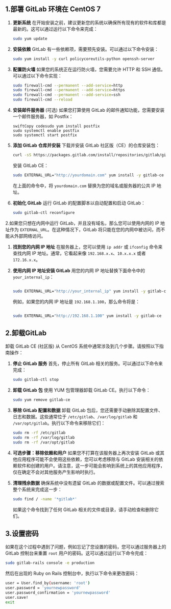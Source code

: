## 1.部署 GitLab 环境在 CentOS 7 

1. **更新系统**
   在开始安装之前，建议更新您的系统以确保所有现有的软件和库都是最新的。这可以通过运行以下命令来完成：

   ```bash
   sudo yum update
   ```

2. **安装依赖**
   GitLab 有一些依赖项，需要预先安装。可以通过以下命令安装：

   ```bash
   sudo yum install -y curl policycoreutils-python openssh-server
   ```

3. **配置防火墙**
   如果您的系统正在运行防火墙，您需要允许 HTTP 和 SSH 通信。可以通过以下命令实现：

   ```bash
   sudo firewall-cmd --permanent --add-service=http
   sudo firewall-cmd --permanent --add-service=https
   sudo firewall-cmd --permanent --add-service=ssh
   sudo firewall-cmd --reload
   ```

4. **安装邮件服务器** (可选)
   如果您打算使用 GitLab 的邮件通知功能，您需要安装一个邮件服务器，如 Postfix：

   ```
   swiftCopy codesudo yum install postfix
   sudo systemctl enable postfix
   sudo systemctl start postfix
   ```

5. **添加 GitLab 仓库并安装**
   下载并安装 GitLab 社区版（CE）的仓库安装包：

   ```bash
   curl -sS https://packages.gitlab.com/install/repositories/gitlab/gitlab-ce/script.rpm.sh | sudo bash
   ```

   安装 GitLab CE：

   ```bash
   sudo EXTERNAL_URL="http://yourdomain.com" yum install -y gitlab-ce
   ```

   在上面的命令中，将 `yourdomain.com` 替换为您的域名或服务器的公共 IP 地址。

6. **初始化 GitLab**
   运行 GitLab 的配置脚本以自动配置和启动 GitLab：

   ```bash
   sudo gitlab-ctl reconfigure
   ```







2.如果您只想在内网中运行 GitLab，并且没有域名，那么您可以使用内网的 IP 地址作为 `EXTERNAL_URL`。在这种情况下，GitLab 将只能在您的内网中被访问，而不能从外部网络访问。

1. **找到您的内网 IP 地址**
   在服务器上，您可以使用 `ip addr` 或 `ifconfig` 命令来查找内网 IP 地址。通常，它看起来像 `192.168.x.x`、`10.x.x.x` 或者 `172.16.x.x`。

2. **使用内网 IP 地址安装 GitLab**
   用您的内网 IP 地址替换下面命令中的 `your_internal_ip`：

   ```bash
   
   sudo EXTERNAL_URL="http://your_internal_ip" yum install -y gitlab-ce
   ```

   例如，如果您的内网 IP 地址是 `192.168.1.100`，那么命令将是：

   ```bash
   
   sudo EXTERNAL_URL="http://192.168.1.100" yum install -y gitlab-ce
   ```



## 2.卸载GitLab

卸载 GitLab CE (社区版) 从 CentOS 系统中通常涉及到几个步骤。请按照以下指南操作：

1. **停止 GitLab 服务**
   首先，停止所有 GitLab 相关的服务。可以通过以下命令来完成：

   ```bash
   sudo gitlab-ctl stop
   ```

2. **卸载 GitLab 包**
   使用 YUM 包管理器卸载 GitLab CE。执行以下命令：

   ```bash
   sudo yum remove gitlab-ce
   ```

3. **移除 GitLab 配置和数据**
   卸载 GitLab 包后，您还需要手动删除其配置文件、日志和数据。这些通常位于 `/etc/gitlab`、`/var/log/gitlab` 和 `/var/opt/gitlab`。执行以下命令来移除它们：

   ```bash
   sudo rm -rf /etc/gitlab
   sudo rm -rf /var/log/gitlab
   sudo rm -rf /var/opt/gitlab
   ```

4. **可选步骤：移除依赖和用户**
   如果您不打算在该服务器上再次安装 GitLab 或其他应用程序可能不会使用这些依赖，您可以考虑移除与 GitLab 安装相关的依赖软件和创建的用户。请注意，这一步可能会影响到系统上的其他应用程序，仅在确定不会对其他服务产生影响时执行。

5. **清理残余数据**
   确保系统中没有遗留 GitLab 的数据或配置文件。可以通过搜索整个系统来完成这一步：

   ```bash
   sudo find / -name '*gitlab*'
   ```

   如果这个命令找到了任何 GitLab 相关的文件或目录，请手动检查和删除它们。



## 3.设置密码

如果在这个过程中遇到了问题，例如忘记了您设置的密码，您可以通过服务器上的 GitLab 控制台来重置 `root` 用户的密码。这可以通过运行以下命令完成：

```bash
sudo gitlab-rails console -e production
```

然后在出现的 Ruby on Rails 控制台中，执行以下命令来更改密码：

```bash
user = User.find_by(username: 'root')
user.password = 'yournewpassword'
user.password_confirmation = 'yournewpassword'
user.save!
exit
```